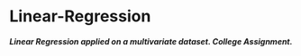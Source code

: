 # Linear-Regression

##### Linear Regression applied on a multivariate dataset. College Assignment.
